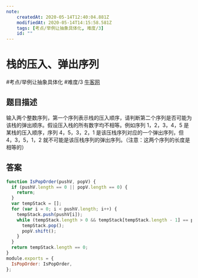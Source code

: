 ```yaml
---
note:
    createdAt: 2020-05-14T12:40:04.881Z
    modifiedAt: 2020-05-14T14:15:58.581Z
    tags: [考点/举例让抽象具体化, 难度/3]
    id: ""
---
```

# 栈的压入、弹出序列
#考点/举例让抽象具体化 #难度/3  [牛客网](https://www.nowcoder.com/practice/d77d11405cc7470d82554cb392585106?tpId=13&tqId=11174&tPage=2&rp=2&ru=/ta/coding-interviews&qru=/ta/coding-interviews/question-ranking)
<!-- @crossnote.comment "id":"6142c0eb-839a-4d84-a66a-4f4074bd4ed7" -->  
## 题目描述
输入两个整数序列，第一个序列表示栈的压入顺序，请判断第二个序列是否可能为该栈的弹出顺序。假设压入栈的所有数字均不相等。例如序列 1，2，3，4，5 是某栈的压入顺序，序列 4，5，3，2，1 是该压栈序列对应的一个弹出序列，但 4，3，5，1，2 就不可能是该压栈序列的弹出序列。（注意：这两个序列的长度是相等的）

## 答案

```javascript
function IsPopOrder(pushV, popV) {
  if (pushV.length == 0 || popV.length == 0) {
    return;
  }
  var tempStack = [];
  for (var i = 0; i < pushV.length; i++) {
    tempStack.push(pushV[i]);
    while (tempStack.length > 0 && tempStack[tempStack.length - 1] == popV[0]) {
      tempStack.pop();
      popV.shift();
    }
  }
  return tempStack.length == 0;
}
module.exports = {
  IsPopOrder: IsPopOrder,
};
```
